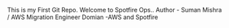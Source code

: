 This is my First Git Repo.
Welcome to Spotfire Ops..
Author - Suman Mishra / AWS Migration Engineer
Domian -AWS and Spotfire